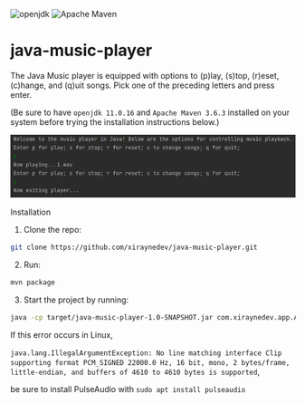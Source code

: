 ![openjdk](https://img.shields.io/badge/openjdk-11.0.16-informational)
![Apache Maven](https://img.shields.io/badge/Apache%20Maven-3.6.3-red)

# java-music-player

The Java Music player is equipped with options to (p)lay, (s)top, (r)eset, (c)hange, and (q)uit songs. Pick one of the preceding letters and press enter.

(Be sure to have `openjdk 11.0.16` and `Apache Maven 3.6.3` installed on your system before trying the installation instructions below.)

![project screenshot](images/project-screenshot.png)

Installation

1. Clone the repo:

```sh
git clone https://github.com/xiraynedev/java-music-player.git
```

2. Run:

```sh
mvn package
```

3. Start the project by running:

```sh
java -cp target/java-music-player-1.0-SNAPSHOT.jar com.xiraynedev.app.App
```

If this error occurs in Linux,

`java.lang.IllegalArgumentException: No line matching interface Clip supporting format PCM_SIGNED 22000.0 Hz, 16 bit, mono, 2 bytes/frame, little-endian, and buffers of 4610 to 4610 bytes is supported`,

be sure to install PulseAudio with `sudo apt install pulseaudio`
